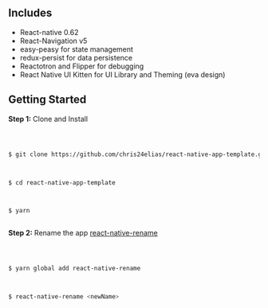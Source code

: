 ## Includes

- React-native 0.62
- React-Navigation v5
- easy-peasy for state management
- redux-persist for data persistence
- Reactotron and Flipper for debugging
- React Native UI Kitten for UI Library and Theming (eva design)

## Getting Started

**Step 1:** Clone and Install

```sh



$ git clone https://github.com/chris24elias/react-native-app-template.git



$ cd react-native-app-template



$ yarn



```

**Step 2:** Rename the app [react-native-rename](https://github.com/junedomingo/react-native-rename#installation)

```sh



$ yarn global add react-native-rename



$ react-native-rename <newName>



```
